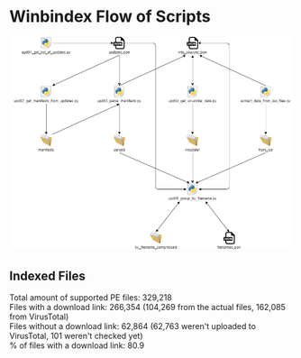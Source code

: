 # Winbindex Flow of Scripts

![winbindex-scripts-flow.png](winbindex-scripts-flow.png)

## Indexed Files

<!--FileStats-->
Total amount of supported PE files: 329,218  
Files with a download link: 266,354 (104,269 from the actual files, 162,085 from VirusTotal)  
Files without a download link: 62,864 (62,763 weren't uploaded to VirusTotal, 101 weren't checked yet)  
% of files with a download link: 80.9  
<!--/FileStats-->
